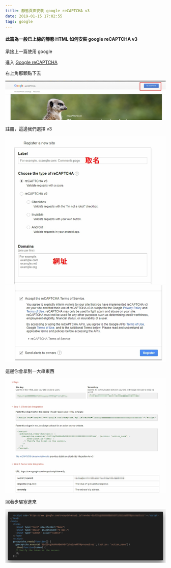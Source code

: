 ```yaml
---
title: 靜態頁面安裝 google reCAPTCHA v3
date: 2019-01-15 17:02:55
tags: google
---
```


#### 此篇為一般已上線的靜態 HTML 如何安裝 google reCAPTCHA v3

承接上一篇使用 google

進入 [Google reCAPTCHA](https://www.google.com/recaptcha/intro/v3.html)

右上角那顆點下去

![google-send-mail](/images/install-google-reCAPTCHA/01.jpg)

註冊，這邊我們選擇 v3

![google-send-mail](/images/install-google-reCAPTCHA/02.jpg)
![google-send-mail](/images/install-google-reCAPTCHA/03.jpg)

這邊你會拿到一大串東西

![google-send-mail](/images/install-google-reCAPTCHA/04.jpg)

照著步驟塞進來

![code](/images/install-google-reCAPTCHA/code-02.png)